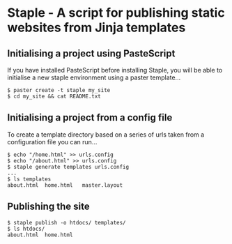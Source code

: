 # Staple - A script for publishing static websites from Jinja templates #

## Initialising a project using PasteScript ##

If you have installed PasteScript before installing Staple, you will be able to initialise a new staple environment using a paster template...

    $ paster create -t staple my_site
	$ cd my_site && cat README.txt

## Initialising a project from a config file ##

To create a template directory based on a series of urls taken from a configuration file you can run...

    $ echo "/home.html" >> urls.config
    $ echo "/about.html" >> urls.config
	$ staple generate templates urls.config
	...
	$ ls templates
	about.html	home.html	master.layout

## Publishing the site ##

    $ staple publish -o htdocs/ templates/
	$ ls htdocs/
	about.html	home.html


